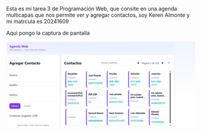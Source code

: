 Esta es mi tarea 3 de Programación Web, que consite en una agenda multicapas que nos permite ver y agregar contactos, soy Keren Almonte y mi matrcula es 20241609

Aqui pongo la captura de pantalla

![Captura de pantalla](img/Tarea3.png)
